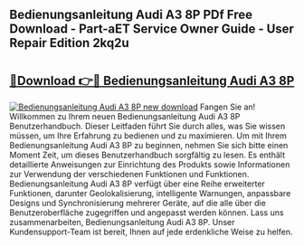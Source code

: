 ## Bedienungsanleitung Audi A3 8P PDf Free Download - Part-aET Service Owner Guide - User Repair Edition 2kq2u

# <h2><a href="http://df5msq.blite.top/?on=Bedienungsanleitung+Audi+A3+8P">🔗Download 👉🔴 Bedienungsanleitung Audi A3 8P</a></h2>

[![Bedienungsanleitung Audi A3 8P new download](https://i.imgur.com/lujVjoI.png)](http://df5msq.blite.top/?on=Bedienungsanleitung+Audi+A3+8P)
Fangen Sie an! Willkommen zu Ihrem neuen Bedienungsanleitung Audi A3 8P Benutzerhandbuch. Dieser Leitfaden führt Sie durch alles, was Sie wissen müssen, um Ihre Erfahrung zu bedienen und zu maximieren. Um mit Ihrem Bedienungsanleitung Audi A3 8P zu beginnen, nehmen Sie sich bitte einen Moment Zeit, um dieses Benutzerhandbuch sorgfältig zu lesen. Es enthält detaillierte Anweisungen zur Einrichtung des Produkts sowie Informationen zur Verwendung der verschiedenen Funktionen und Funktionen. Bedienungsanleitung Audi A3 8P verfügt über eine Reihe erweiterter Funktionen, darunter Geolokalisierung, intelligente Warnungen, anpassbare Designs und Synchronisierung mehrerer Geräte, auf die alle über die Benutzeroberfläche zugegriffen und angepasst werden können. Lass uns zusammenarbeiten, Bedienungsanleitung Audi A3 8P. Unser Kundensupport-Team ist bereit, Ihnen auf jede erdenkliche Weise zu helfen.
